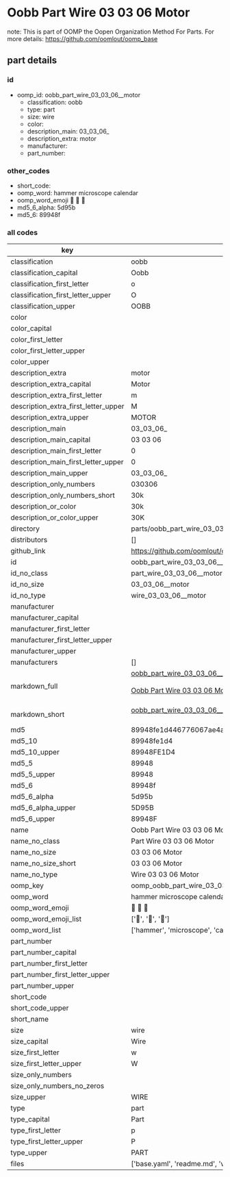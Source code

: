 # Oobb Part Wire 03 03 06  Motor  

note: This is part of OOMP the Oopen Organization Method For Parts. For more details: https://github.com/oomlout/oomp_base

##  part details





### id
* oomp_id: oobb_part_wire_03_03_06__motor
  * classification: oobb
  * type: part
  * size: wire
  * color: 
  * description_main: 03_03_06_
  * description_extra: motor
  * manufacturer: 
  * part_number: 

### other_codes
* short_code: 
* oomp_word: hammer microscope calendar
* oomp_word_emoji :hammer: :microscope: :calendar:
* md5_6_alpha: 5d95b
* md5_6: 89948f

### all codes 
| key | value |  
| --- | --- |  
| classification | oobb |  
| classification_capital | Oobb |  
| classification_first_letter | o |  
| classification_first_letter_upper | O |  
| classification_upper | OOBB |  
| color |  |  
| color_capital |  |  
| color_first_letter |  |  
| color_first_letter_upper |  |  
| color_upper |  |  
| description_extra | motor |  
| description_extra_capital | Motor |  
| description_extra_first_letter | m |  
| description_extra_first_letter_upper | M |  
| description_extra_upper | MOTOR |  
| description_main | 03_03_06_ |  
| description_main_capital | 03 03 06  |  
| description_main_first_letter | 0 |  
| description_main_first_letter_upper | 0 |  
| description_main_upper | 03_03_06_ |  
| description_only_numbers | 030306 |  
| description_only_numbers_short | 30k |  
| description_or_color | 30k |  
| description_or_color_upper | 30K |  
| directory | parts/oobb_part_wire_03_03_06__motor |  
| distributors | [] |  
| github_link | https://github.com/oomlout/oomlout_oomp_part_src/tree/main/parts/oobb_part_wire_03_03_06__motor/working |  
| id | oobb_part_wire_03_03_06__motor |  
| id_no_class | part_wire_03_03_06__motor |  
| id_no_size | 03_03_06__motor |  
| id_no_type | wire_03_03_06__motor |  
| manufacturer |  |  
| manufacturer_capital |  |  
| manufacturer_first_letter |  |  
| manufacturer_first_letter_upper |  |  
| manufacturer_upper |  |  
| manufacturers | [] |  
| markdown_full | [oobb_part_wire_03_03_06__motor](https://github.com/oomlout/oomlout_oomp_part_src/tree/main/parts/oobb_part_wire_03_03_06__motor/working)<br>[](https://github.com/oomlout/oomlout_oomp_part_src/tree/main/parts/oobb_part_wire_03_03_06__motor/working)<br>[Oobb Part Wire 03 03 06  Motor](https://github.com/oomlout/oomlout_oomp_part_src/tree/main/parts/oobb_part_wire_03_03_06__motor/working)<br><br> |  
| markdown_short | [oobb_part_wire_03_03_06__motor](https://github.com/oomlout/oomlout_oomp_part_src/tree/main/parts/oobb_part_wire_03_03_06__motor/working)<br><br> |  
| md5 | 89948fe1d446776067ae4ac180180ac1 |  
| md5_10 | 89948fe1d4 |  
| md5_10_upper | 89948FE1D4 |  
| md5_5 | 89948 |  
| md5_5_upper | 89948 |  
| md5_6 | 89948f |  
| md5_6_alpha | 5d95b |  
| md5_6_alpha_upper | 5D95B |  
| md5_6_upper | 89948F |  
| name | Oobb Part Wire 03 03 06  Motor |  
| name_no_class | Part Wire 03 03 06  Motor |  
| name_no_size | 03 03 06  Motor |  
| name_no_size_short | 03 03 06  Motor |  
| name_no_type | Wire 03 03 06  Motor |  
| oomp_key | oomp_oobb_part_wire_03_03_06__motor |  
| oomp_word | hammer microscope calendar |  
| oomp_word_emoji | :hammer: :microscope: :calendar: |  
| oomp_word_emoji_list | [':hammer:', ':microscope:', ':calendar:'] |  
| oomp_word_list | ['hammer', 'microscope', 'calendar'] |  
| part_number |  |  
| part_number_capital |  |  
| part_number_first_letter |  |  
| part_number_first_letter_upper |  |  
| part_number_upper |  |  
| short_code |  |  
| short_code_upper |  |  
| short_name |  |  
| size | wire |  
| size_capital | Wire |  
| size_first_letter | w |  
| size_first_letter_upper | W |  
| size_only_numbers |  |  
| size_only_numbers_no_zeros |  |  
| size_upper | WIRE |  
| type | part |  
| type_capital | Part |  
| type_first_letter | p |  
| type_first_letter_upper | P |  
| type_upper | PART |  
| files | ['base.yaml', 'readme.md', 'working.json', 'working.yaml'] |  
